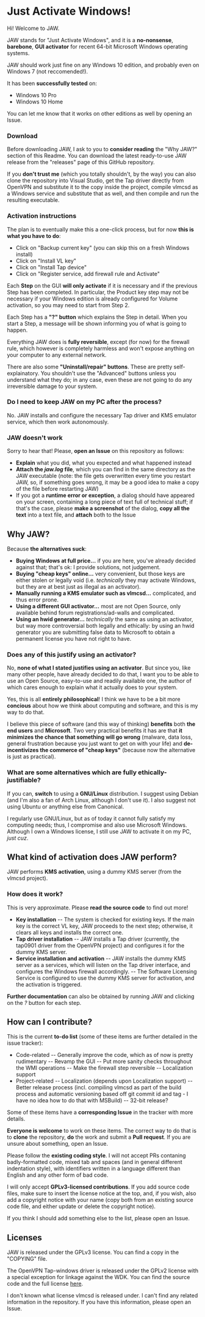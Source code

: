 ﻿

# Just Activate Windows!
Hi! Welcome to JAW.

JAW stands for "Just Activate Windows", and it is a **no-nonsense**, **barebone**, **GUI activator** for recent 64-bit Microsoft Windows operating systems.

JAW should work just fine on any Windows 10 edition, and probably even on Windows 7 (not reccomended!).

It has been **successfully tested** on:
- Windows 10 Pro
- Windows 10 Home

You can let me know that it works on other editions as well by opening an Issue.

### Download
Before downloading JAW, I ask to you to **consider reading** the "Why JAW?" section of this Readme. You can download the latest ready-to-use JAW release from the "releases" page of this GitHub repository.

If you **don't trust me** (which you totally shouldn't, by the way) you can also clone the repository into Visual Studio, get the Tap driver directly from OpenVPN and substitute it to the copy inside the project, compile vlmcsd as a Windows service and substitute that as well, and then compile and run the resulting executable.

### Activation instructions
The plan is to eventually make this a one-click process, but for now **this is what you have to do**:
- Click on "Backup current key" (you can skip this on a fresh Windows install)
- Click on "Install VL key"
- Click on "Install Tap device"
- Click on "Register service, add firewall rule and Activate"

Each **Step** on the GUI **will only activate** if it is necessary and if the previous Step has been completed. In particular, the Product key step may not be necessary if your Windows edition is already configured for Volume activation, so you may need to start from Step 2.

Each Step has a **"?" button** which explains the Step in detail. When you start a Step, a message will be shown informing you of what is going to happen.

Everything JAW does is **fully reversible**, except (for now) for the firewall rule, which however is completely harmless and won't expose anything on your computer to any external network.

There are also some **"Uninstall/repair" buttons**. These are pretty self-explainatory. You shouldn't use the "Advanced" buttons unless you understand what they do; in any case, even these are not going to do any irreversible damage to your system.

### Do I need to keep JAW on my PC after the process?
No. JAW installs and configure the necessary Tap driver and KMS emulator service, which then work autonomously.

### JAW doesn't work
Sorry to hear that! Please, **open an Issue** on this repository as follows:
- **Explain** what you did, what you expected and what happened instead
- **Attach the *jaw.log* file**, which you can find in the same directory as the JAW executable (note: the file gets overwritten every time you restart JAW, so, if something goes wrong, it may be a good idea to make a copy of the file before restarting JAW)
- If you got a **runtime error or exception**, a dialog should have appeared on your screen, containing a long piece of text full of technical stuff; if that's the case, please **make a screenshot** of the dialog, **copy all the text** into a text file, and **attach** both to the Issue

## Why JAW?
Because **the alternatives suck**:

- **Buying Windows at full price...** if you are here, you've already decided against that; that's ok: I provide solutions, not judgement.
- **Buying "cheap keys" online...** very convenient, but those keys are either stolen or legally void (i.e. *technically* they may activate Windows, but they are at best just as illegal as an activator).
- **Manually running a KMS emulator such as vlmcsd...** complicated, and thus error prone.
- **Using a different GUI activator...** most are not Open Source, only available behind forum registrations/ad-walls and complicated.
- **Using an hwid generator...** *technically* the same as using an activator, but way more controversial both legally and ethically: by using an hwid generator you are submitting false data to Microsoft to obtain a permanent license you have not right to have.

### Does any of this justify using an activator?
No, **none of what I stated justifies using an activator**. But since you, like many other people, have already decided to do that, I want you to be able to use an Open Source, easy-to-use and readily available one, the author of which cares enough to explain what it actually does to your system.

Yes, this is all **entirely philosophical**! I think we have to be a bit more **concious** about how we think about computing and software, and this is my way to do that.

I believe this piece of software (and this way of thinking) **benefits** both **the end users** and **Microsoft**. Two very practical benefits it has are that **it minimizes the chance that something will go wrong** (malware, data loss, general frustration because you just want to get on with your life) and **de-incentivizes the commerce of "cheap keys"** (because now the alternative is just as practical).

### What are some alternatives which are fully ethically-justifiable?
If you can, **switch** to using a **GNU/Linux** distribution. I suggest using Debian (and I'm also a fan of Arch Linux, although I don't use it). I also suggest not using Ubuntu or anything else from Canonical.

I regularly use GNU/Linux, but as of today it cannot fully satisfy my computing needs; thus, I compromise and also use Microsoft Windows. Although I own a Windows license, I still use JAW to activate it on my PC, *just cuz*.

## What kind of activation does JAW perform?
JAW performs **KMS activation**, using a dummy KMS server (from the vlmcsd project).

### How does it work?
This is very approximate. Please **read the source code** to find out more!

- **Key installation**
-- The system is checked for existing keys. If the main key is the correct VL key, JAW proceeds to the next step; otherwise, it clears all keys and installs the correct one.
- **Tap driver installation**
-- JAW installs a Tap driver (currently, the tap0901 driver from the OpenVPN project) and configures it for the dummy KMS server.
- **Service installation and activation**
-- JAW installs the dummy KMS server as a services, which will listen on the Tap driver interface, and configures the Windows firewall accordingly.
-- The Software Licensing Service is configured to use the dummy KMS server for activation, and the activation is triggered.

**Further documentation** can also be obtained by running JAW and clicking on the *?* button for each step.

## How can I contribute?
This is the current **to-do list** (some of these items are further detailed in the issue tracker):

- Code-related
-- Generally improve the code, which as of now is pretty rudimentary
-- Revamp the GUI
-- Put more sanity checks throughout the WMI operations
-- Make the firewall step reversible
-- Localization support
- Project-related
-- Localization (depends upon Localization support)
-- Better release process (incl. compiling vlmcsd as part of the build process and automatic versioning based off git commit id and tag - I have no idea how to do that with MSBuild)
-- 32-bit release?

Some of these items have a **corresponding Issue** in the tracker with more details.

**Everyone is welcome** to work on these items. The correct way to do that is to **clone** the repository, **do** the work and submit a **Pull request**. If you are unsure about something, open an Issue.

Please follow the **existing coding style**. I will not accept PRs contaning badly-formatted code, mixed tab and spaces (and in general different indentation style), with identifiers written in a language different than English and any other form of bad code.

I will only accept **GPLv3-licensed contributions**. If you add source code files, make sure to insert the license notice at the top, and, if you wish, also add a copyright notice with your name (copy both from an existing source code file, and either update or delete the copyright notice).

If you think I should add something else to the list, please open an Issue.

## Licenses
JAW is released under the GPLv3 license. You can find a copy in the "COPYING" file.

The OpenVPN Tap-windows driver is released under the GPLv2 license with a special exception for linkage against the WDK. You can find the source code and the full license [here](https://github.com/OpenVPN/tap-windows).

I don't known what license vlmcsd is released under. I can't find any related information in the repository. If you have this information, please open an Issue.

